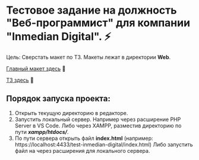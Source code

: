 # Тестовое задание на должность "Веб-программист" для компании "Inmedian Digital". ⚡   

Цель: Сверстать макет по ТЗ. Макеты лежат в директории **Web**.   

[Главный макет здесь](https://github.com/jkenix/test-inmedian-digital/blob/main/web/inmedian_digital_test.fig) 🔗   

[ТЗ здесь](https://github.com/jkenix/test-inmedian-digital/blob/main/web/%D0%9E%D0%BF%D0%B8%D1%81%D0%B0%D0%BD%D0%B8%D0%B5.txt) 🔗   

## Порядок запуска проекта:   
1. Открыть текущую директорию в редакторе.
2. Запустить локальный сервер. Например через расширение PHP Server в VS Code. Либо через XAMPP, разместив директорию по пути ***xampp/htdocs/***.
3. По пути сервера открыть файл **index.html** (например: https://localhost:4433/test-inmedian-digital/index.html) Либо запустить файл на через расширения для локального сервера.